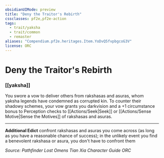 ```yaml
---
obsidianUIMode: preview
title: "Deny the Traitor's Rebirth"
cssclasses: pf2e,pf2e-action
tags:
  - trait/yaksha
  - trait/common
  - remaster
aliases: "Compendium.pf2e.heritages.Item.YoDvQ5fvpbgcoG3V"
license: ORC
---
```

# Deny the Traitor's Rebirth

### [[yaksha]]






You swore a vow to deliver others from rakshasas and asuras, whom yaksha legends have condemned as corrupted kin. To counter their shadowy schemes, your vow grants you darkvision and a +1 circumstance bonus to Perception checks to [[Actions/Seek|Seek]] or [[Actions/Sense Motive|Sense the Motives]] of rakshasas and asuras.

* * *

**Additional Edict** confront rakshasas and asuras you come across (as long as you have a reasonable chance of success); in the unlikely event you find a benevolent rakshasa or asura, you don't have to confront them

*Source: Pathfinder Lost Omens Tian Xia Character Guide*
*ORC*